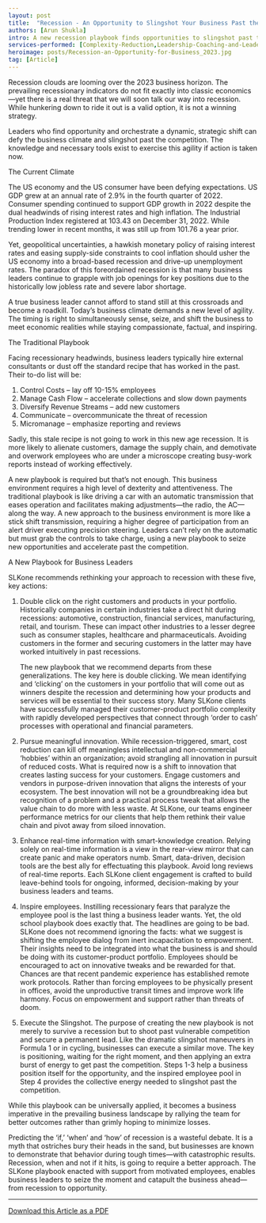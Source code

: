 ```yaml
---
layout: post
title:  "Recession - An Opportunity to Slingshot Your Business Past the Competition"
authors: [Arun Shukla]
intro: A new recession playbook finds opportunities to slingshot past the competition by taking control through five key actions. 
services-performed: [Complexity-Reduction,Leadership-Coaching-and-Leadership-Facilitation]
heroimage: posts/Recession-an-Opportunity-for-Business_2023.jpg
tag: [Article]
---
```


Recession clouds are looming over the 2023 business horizon. The prevailing recessionary indicators do not fit exactly into classic economics—yet there is a real threat that we will soon talk our way into recession. While hunkering down to ride it out is a valid option, it is not a winning strategy.  

Leaders who find opportunity and orchestrate a dynamic, strategic shift can defy the business climate and slingshot past the competition. The knowledge and necessary tools exist to exercise this agility if action is taken now. 

The Current Climate 

The US economy and the US consumer have been defying expectations. US GDP grew at an annual rate of 2.9% in the fourth quarter of 2022. Consumer spending continued to support GDP growth in 2022 despite the dual headwinds of rising interest rates and high inflation. The Industrial Production Index registered at 103.43 on December 31, 2022. While trending lower in recent months, it was still up from 101.76 a year prior.  

Yet, geopolitical uncertainties, a hawkish monetary policy of raising interest rates and easing supply-side constraints to cool inflation should usher the US economy into a broad-based recession and drive-up unemployment rates. The paradox of this foreordained recession is that many business leaders continue to grapple with job openings for key positions due to the historically low jobless rate and severe labor shortage.  

A true business leader cannot afford to stand still at this crossroads and become a roadkill. Today’s business climate demands a new level of agility. The timing is right to simultaneously sense, seize, and shift the business to meet economic realities while staying compassionate, factual, and inspiring.  

The Traditional Playbook 

Facing recessionary headwinds, business leaders typically hire external consultants or dust off the standard recipe that has worked in the past. Their to-do list will be:  

1. Control Costs – lay off 10-15% employees 
2. Manage Cash Flow – accelerate collections and slow down payments
3. Diversify Revenue Streams – add new customers 
4. Communicate – overcommunicate the threat of recession 
5. Micromanage – emphasize reporting and reviews   

Sadly, this stale recipe is not going to work in this new age recession. It is more likely to alienate customers, damage the supply chain, and demotivate and overwork employees who are under a microscope creating busy-work reports instead of working effectively. 

A new playbook is required but that’s not enough. This business environment requires a high level of dexterity and attentiveness. The traditional playbook is like driving a car with an automatic transmission that eases operation and facilitates making adjustments—the radio, the AC—along the way. A new approach to the business environment is more like a stick shift transmission, requiring a higher degree of participation from an alert driver executing precision steering. Leaders can’t rely on the automatic but must grab the controls to take charge, using a new playbook to seize new opportunities and accelerate past the competition.    

A New Playbook for Business Leaders 

SLKone recommends rethinking your approach to recession with these five, key actions:

   1.  Double click on the right customers and products in your portfolio. Historically companies in certain industries take a direct hit during recessions: automotive, construction, financial services, manufacturing, retail, and tourism. These can impact other industries to a lesser degree such as consumer staples, healthcare and pharmaceuticals. Avoiding customers in the former and securing customers in the latter may have worked intuitively in past recessions. 
 
   
       The new playbook that we recommend departs from these generalizations. The key here is double clicking. We mean identifying and ‘clicking’ on the customers in your portfolio that will come out as winners despite the recession and determining how your products and services will be essential to their success story. Many SLKone clients have successfully managed their customer-product portfolio complexity with rapidly developed perspectives that connect through ‘order to cash’ processes with operational and financial parameters.  
    
   2. Pursue meaningful innovation. While recession-triggered, smart, cost reduction can kill off meaningless intellectual and non-commercial ‘hobbies’ within an organization; avoid strangling all innovation in pursuit of reduced costs. What is required now is a shift to innovation that creates lasting success for your customers. Engage customers and vendors in purpose-driven innovation that aligns the interests of your ecosystem. The best innovation will not be a groundbreaking idea but recognition of a problem and a practical process tweak that allows the value chain to do more with less waste. At SLKone, our teams engineer performance metrics for our clients that help them rethink their value chain and pivot away from siloed innovation.    
 
   3. Enhance real-time information with smart-knowledge creation. Relying solely on real-time information is a view in the rear-view mirror that can create panic and make operators numb. Smart, data-driven, decision tools are the best ally for effectuating this playbook. Avoid long reviews of real-time reports. Each SLKone client engagement is crafted to build leave-behind tools for ongoing, informed, decision-making by your business leaders and teams.  

   4. Inspire employees. Instilling recessionary fears that paralyze the employee pool is the last thing a business leader wants. Yet, the old school playbook does exactly that. The headlines are going to be bad. SLKone does not recommend ignoring the facts: what we suggest is shifting the employee dialog from inert incapacitation to empowerment. Their insights need to be integrated into what the business is and should be doing with its customer-product portfolio. Employees should be encouraged to act on innovative tweaks and be rewarded for that. Chances are that recent pandemic experience has established remote work protocols. Rather than forcing employees to be physically present in offices, avoid the unproductive transit times and improve work life harmony. Focus on empowerment and support rather than threats of doom. 

   5. Execute the Slingshot. The purpose of creating the new playbook is not merely to survive a recession but to shoot past vulnerable competition and secure a permanent lead. Like the dramatic slingshot maneuvers in Formula 1 or in cycling, businesses can execute a similar move. The key is positioning, waiting for the right moment, and then applying an extra burst of energy to get past the competition. Steps 1-3 help a business position itself for the opportunity, and the inspired employee pool in Step 4 provides the collective energy needed to slingshot past the competition.  

While this playbook can be universally applied, it becomes a business imperative in the prevailing business landscape by rallying the team for better outcomes rather than grimly hoping to minimize losses.  

Predicting the ‘if,’ ‘when’ and ‘how’ of recession is a wasteful debate. It is a myth that ostriches bury their heads in the sand, but businesses are known to demonstrate that behavior during tough times—with catastrophic results. Recession, when and not if it hits, is going to require a better approach. The SLKone playbook enacted with support from motivated employees, enables business leaders to seize the moment and catapult the business ahead—from recession to opportunity.  

___

<a href="https://slkone.com/files/SLKone_Article_Recession-an-Opportunity-for-Businesses_2023.pdf" class="btn-filled" target="_blank">Download this Article as a PDF</a>
